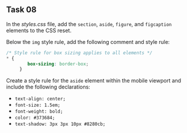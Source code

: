 ## Task 08
In the *styles.css* file, add the `section`, `aside`, `figure`, and `figcaption` elements to the CSS reset.
 
Below the `img` style rule, add the following comment and style rule:
```css
/* Style rule for box sizing applies to all elements */  
* {  
        box-sizing: border-box; 
	 }
```

Create a style rule for the `aside` element within the mobile viewport and include the following declarations:
* `text-align: center;`
*  `font-size: 1.5em;`
*  `font-weight: bold;`
*  `color: #373684;`
*  `text-shadow: 3px 3px 10px #8280cb;`
 